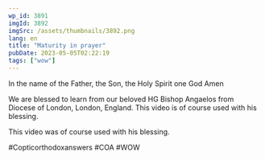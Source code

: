 ```yaml
---
wp_id: 3891
imgId: 3892
imgSrc: /assets/thumbnails/3892.png
lang: en
title: "Maturity in prayer"
pubDate: 2023-05-05T02:22:19
tags: ["wow"]
---
```


<!-- page: 6 -->

<p>In the name of the Father, the Son, the Holy Spirit one God Amen</p>
<p>We are blessed to learn from our beloved HG Bishop Angaelos from Diocese of London, London, England. This video is of course used with his blessing.</p>
<p>This video was of course used with his blessing.</p>
<p>#Copticorthodoxanswers #COA #WOW</p>
